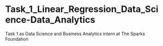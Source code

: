 # Task_1_Linear_Regression_Data_Science-Data_Analytics
Task 1 as Data Science and Business Analytics intern at The Sparks Foundation
